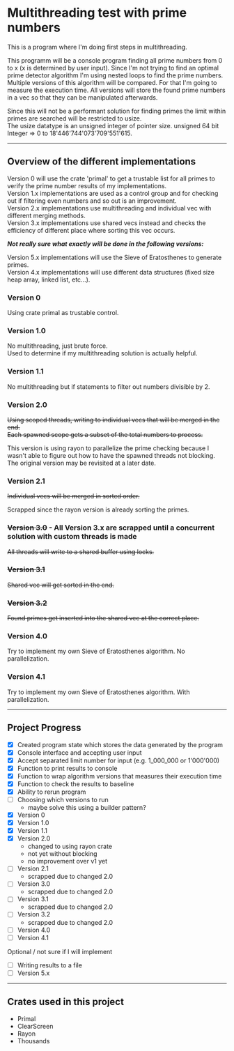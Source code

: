 
# Multithreading test with prime numbers

This is a program where I'm doing first steps in multithreading.  

This programm will be a console program finding all prime numbers from 0 to x (x is determined by user input).
Since I'm not trying to find an optimal prime detector algorithm I'm using nested loops to find the prime numbers.
Multiple versions of this algorithm will be compared. For that I'm going to measure the execution time.
All versions will store the found prime numbers in a vec so that they can be manipulated afterwards.

Since this will not be a performant solution for finding primes the limit within primes are searched will be restricted to usize.  
The usize datatype is an unsigned integer of pointer size.
unsigned 64 bit Integer => 0 to 18'446'744'073'709'551'615.

---

## Overview of the different implementations

Version 0 will use the crate 'primal' to get a trustable list for all primes to verify the prime number results of my implementations.  
Version 1.x implementations are used as a control group and for checking out if filtering even numbers and so out is an improvement.  
Version 2.x implementations use multithreading and individual vec with different merging methods.  
Version 3.x implementations use shared vecs instead and checks the efficiency of different place where sorting this vec occurs.  

***Not really sure what exactly will be done in the following versions:***  

Version 5.x implementations will use the Sieve of Eratosthenes to generate primes.  
Version 4.x implementations will use different data structures (fixed size heap array, linked list, etc...).  

### **Version 0**

Using crate primal as trustable control.

### **Version 1.0**

No multithreading, just brute force.  
Used to determine if my multithreading solution is actually helpful.  

### **Version 1.1**

No multithreading but if statements to filter out numbers divisible by 2.  

### **Version 2.0**

~~Using scoped threads, writing to individual vecs that will be merged in the end.~~  
~~Each spawned scope gets a subset of the total numbers to process.~~

This version is using rayon to parallelize the prime checking because I wasn't able to figure out
how to have the spawned threads not blocking. The original version may be revisited at a later date.  

### **Version 2.1**

~~Individual vecs will be merged in sorted order.~~  

Scrapped since the rayon version is already sorting the primes.

### **~~Version 3.0~~** - All Version 3.x are scrapped until a concurrent solution with custom threads is made

~~All threads will write to a shared buffer using locks.~~  

### **~~Version 3.1~~**

~~Shared vec will get sorted in the end.~~  

### **~~Version 3.2~~**

~~Found primes get inserted into the shared vec at the correct place.~~  

### **Version 4.0**

Try to implement my own Sieve of Eratosthenes algorithm. No parallelization.  

### **Version 4.1**

Try to implement my own Sieve of Eratosthenes algorithm. With parallelization.  

---

## Project Progress

- [x] Created program state which stores the data generated by the program
- [x] Console interface and accepting user input
- [x] Accept separated limit number for input (e.g. 1_000_000 or 1'000'000)
- [x] Function to print results to console
- [x] Function to wrap algorithm versions that measures their execution time
- [x] Function to check the results to baseline
- [x] Ability to rerun program
- [ ] Choosing which versions to run
  - maybe solve this using a builder pattern?
- [x] Version 0
- [x] Version 1.0
- [x] Version 1.1
- [x] Version 2.0
  - changed to using rayon crate
  - not yet without blocking
  - no improvement over v1 yet
- [ ] Version 2.1
  - scrapped due to changed 2.0
- [ ] Version 3.0
  - scrapped due to changed 2.0
- [ ] Version 3.1
  - scrapped due to changed 2.0
- [ ] Version 3.2
  - scrapped due to changed 2.0
- [ ] Version 4.0
- [ ] Version 4.1

Optional / not sure if I will implement
- [ ] Writing results to a file
- [ ] Version 5.x

---

## Crates used in this project

- Primal
- ClearScreen
- Rayon
- Thousands